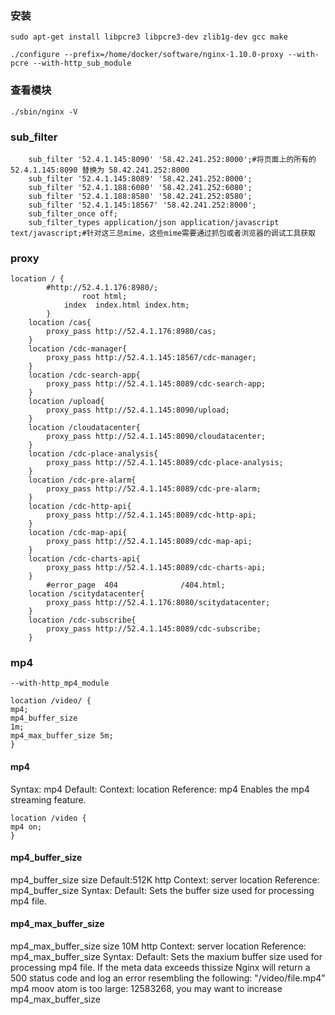 ### 安装

```
sudo apt-get install libpcre3 libpcre3-dev zlib1g-dev gcc make
```



```
./configure --prefix=/home/docker/software/nginx-1.10.0-proxy --with-pcre --with-http_sub_module
```
### 查看模块
```
./sbin/nginx -V
```
### sub_filter
```	
	sub_filter '52.4.1.145:8090' '58.42.241.252:8000';#将页面上的所有的52.4.1.145:8090 替换为 58.42.241.252:8000
	sub_filter '52.4.1.145:8089' '58.42.241.252:8000';
	sub_filter '52.4.1.188:6080' '58.42.241.252:6080';
	sub_filter '52.4.1.188:8580' '58.42.241.252:8580';
	sub_filter '52.4.1.145:18567' '58.42.241.252:8000';
	sub_filter_once off;
	sub_filter_types application/json application/javascript text/javascript;#针对这三总mime，这些mime需要通过抓包或者浏览器的调试工具获取
```
### proxy
```
location / {
		#http://52.4.1.176:8980/;
	        	root html;
			index  index.html index.htm;
	    }
	location /cas{
		proxy_pass http://52.4.1.176:8980/cas;
	}
	location /cdc-manager{
		proxy_pass http://52.4.1.145:18567/cdc-manager;
	}
	location /cdc-search-app{
		proxy_pass http://52.4.1.145:8089/cdc-search-app;
	}
	location /upload{
		proxy_pass http://52.4.1.145:8090/upload;
	}
	location /cloudatacenter{
		proxy_pass http://52.4.1.145:8090/cloudatacenter;
	}
	location /cdc-place-analysis{
		proxy_pass http://52.4.1.145:8089/cdc-place-analysis;
	}
	location /cdc-pre-alarm{
		proxy_pass http://52.4.1.145:8089/cdc-pre-alarm;
	}
	location /cdc-http-api{
		proxy_pass http://52.4.1.145:8089/cdc-http-api;
	}
	location /cdc-map-api{
		proxy_pass http://52.4.1.145:8089/cdc-map-api;
	}
	location /cdc-charts-api{
		proxy_pass http://52.4.1.145:8089/cdc-charts-api;
	}
	    #error_page  404              /404.html;
	location /scitydatacenter{
		proxy_pass http://52.4.1.176:8080/scitydatacenter;
	}
	location /cdc-subscribe{
		proxy_pass http://52.4.1.145:8089/cdc-subscribe;
	}
```
### mp4
```
--with-http_mp4_module
```
```
location /video/ {
mp4;
mp4_buffer_size
1m;
mp4_max_buffer_size 5m;
}
```

#### mp4
Syntax:
mp4
Default:
Context:
location
Reference: mp4
Enables the mp4 streaming feature.
```
location /video {
mp4 on;
}
```
#### mp4_buffer_size
mp4_buffer_size size
Default:512K
	http
Context:
server
location
Reference: mp4_buffer_size
Syntax:
Default:
Sets the buffer size used for processing mp4 file.

#### mp4_max_buffer_size
mp4_max_buffer_size size
10M
http
Context:
server
location
Reference: mp4_max_buffer_size
Syntax:
Default:
Sets the maxium buffer size used for processing mp4 file. If the meta data exceeds thissize Nginx will return a 500 status code and log an error resembling the following:
"/video/file.mp4" mp4 moov atom is too large:
12583268, you may want to increase mp4_max_buffer_size